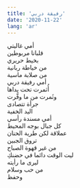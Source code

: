 ```yaml
---
title: 'رفيقة دربي'
date: '2020-11-22'
lang: 'ar'
---
```


أمي غاليتي  
قلبانا مربوطين  
بخيط حريري  
من خياطة ربانية  
من صلابة ماسية  
أمي رفيقة دربي  
أُثمرت تحت يداها  
وثَمرت من ما وفَّرت  
جرأة تتصادى  
اليد الخفية  
أمي مسندة رأسي  
كل جبال بوجه المحيط  
عملاقة لكن طرية الحنان  
تروق الجبين  
من غير قهوة الصباح  
ليت الوقت دائما في حضنكِ  
ليرى ما رأيته  
من حب وسلام  
وحفظ  
 